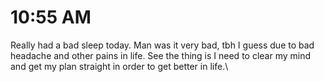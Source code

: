 # 10:55 AM

Really had a bad sleep today. Man was it very bad, tbh I guess due to bad headache and other pains in life. See the thing is I need to clear my mind and get my plan straight in order to get better in life.\

